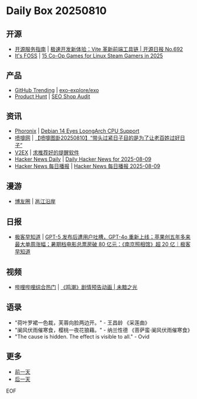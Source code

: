 # Daily Box 20250810

## 开源
- [开源服务指南](https://osguider.com/blog/) | [极速开发新体验：Vite 革新前端工具链 | 开源日报 No.692](https://osguider.com/blog/post/daily/daily-692/)
- [It's FOSS](https://itsfoss.com/) | [15 Co-Op Games for Linux Steam Gamers in 2025](https://itsfoss.com/co-op-games-linux/)

## 产品
- [GitHub Trending](https://github.com/trending?since=daily) | [exo-explore/exo](https://github.com/exo-explore/exo)
- [Product Hunt](https://www.producthunt.com) | [SEO Shop Audit](https://www.producthunt.com/products/seo-shop-audit)

## 资讯
- [Phoronix](https://www.phoronix.com/) | [Debian 14 Eyes LoongArch CPU Support](https://www.phoronix.com/news/Debian-14-Loong64-LoongArch)
- [喷嚏网](http://www.dapenti.com/blog/blog.asp?subjectid=70&name=xilei) | [【喷嚏图卦20250810】“带头过紧日子目的是为了让老百姓过好日子”](http://www.dapenti.com/blog/more.asp?name=xilei&id=187596)
- [V2EX](https://www.v2ex.com/) | [求推荐好的提醒软件](https://www.v2ex.com/t/1151347)
- [Hacker News Daily](https://www.daemonology.net/hn-daily/) | [Daily Hacker News for 2025-08-09](https://www.daemonology.net/hn-daily/2025-08-09.html)
- [Hacker News 每日播报](https://hacker-news.agi.li/) | [Hacker News 每日播报 2025-08-09](https://hacker-news.agi.li/post/2025-08-09)

## 漫游
- [博友圈](https://www.boyouquan.com/home) | [邕江沿岸](https://www.boyouquan.com/go?from=feed&link=https%3A%2F%2Fbluehe.cn%2Farchives%2Fnanning-yongjiang)

## 日报
- [极客早知道](https://www.geekpark.net/column/74) | [GPT-5 发布后遭用户吐槽，GPT-4o 重新上线；苹果创五年多来最大单周涨幅；暑期档电影总票房破 80 亿元：《南京照相馆》超 20 亿｜极客早知道](https://www.geekpark.net/news/352528)

## 视频
- [哔哩哔哩综合热门](https://www.bilibili.com/v/popular/all/) | [《鸣潮》剧情预告动画 | 未黯之光](https://b23.tv/BV115bAzrET7)

## 语录
- "荷叶罗裙一色裁，芙蓉向脸两边开。" - 王昌龄 《采莲曲》
- "阑风伏雨催寒食，樱桃一夜花狼藉。" - 纳兰性德 《菩萨蛮·阑风伏雨催寒食》
- "The cause is hidden. The effect is visible to all." - Ovid

## 更多
- [前一天](daily-box-20250809.md)
- [后一天](daily-box-20250811.md)

EOF